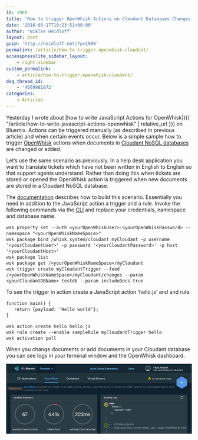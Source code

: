 ```yaml
---
id: 1980
title: 'How to trigger OpenWhisk Actions on Cloudant Databases Changes'
date: '2016-03-17T10:23:51+00:00'
author: 'Niklas Heidloff'
layout: post
guid: 'http://heidloff.net/?p=1980'
permalink: /article/how-to-trigger-openwhisk-cloudant/
accesspresslite_sidebar_layout:
    - right-sidebar
custom_permalink:
    - article/how-to-trigger-openwhisk-cloudant/
dsq_thread_id:
    - '4669981872'
categories:
    - Articles
---
```


Yesterday I wrote about [how to write JavaScript Actions for OpenWhisk]({{ "/article/how-to-write-javascript-actions-openwhisk" | relative_url }}) on Bluemix. Actions can be triggered manually (as described in previous article) and when certain events occur. Below is a simple sample how to trigger [OpenWhisk](https://developer.ibm.com/openwhisk/) actions when documents in [Cloudant NoSQL databases](https://console.ng.bluemix.net/catalog/services/cloudant-nosql-db) are changed or added.

Let’s use the same scenario as previously. In a help desk application you want to translate tickets which have not been written in English to English so that support agents understand. Rather than doing this when tickets are stored or opened the OpenWhisk action is triggered when new documents are stored in a Cloudant NoSQL database.

The [documentation](https://new-console.ng.bluemix.net/docs/openwhisk/openwhisk_catalog.html#openwhisk_catalog_cloudant) describes how to build this scenario. Essentially you need in addition to the JavaScript action a trigger and a rule. Invoke the following commands via the [CLI](https://new-console.ng.bluemix.net/openwhisk/cli) and replace your credentials, namespace and database name.

```
wsk property set --auth <yourOpenWhiskUser>:<yourOpenWhiskPassword> --namespace "<yourOpenWhiskNameSpace>"
wsk package bind /whisk.system/cloudant myCloudant -p username '<yourCloudantUser>' -p password '<yourCloudantPassword>' -p host '<yourCloudantHost>'
wsk package list
wsk package get /<yourOpenWhiskNameSpace>/myCloudant
wsk trigger create myCloudantTrigger --feed /<yourOpenWhiskNameSpace>/myCloudant/changes --param <yourCloudantDBName> testdb --param includeDocs true
```

To see the trigger in action create a JavaScript action ‘hello.js’ and and rule.

```
function main() {
   return {payload: 'Hello world'};
}
```

```
wsk action create hello hello.js
wsk rule create --enable sampleRule myCloudantTrigger hello
wsk activation poll
```

When you change documents or add documents in your Cloudant database you can see logs in your terminal window and the OpenWhisk dashboard.

![image](/assets/img/2016/03/whisk-sample3.jpg)